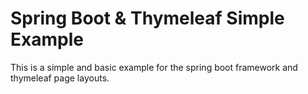 # Spring Boot & Thymeleaf Simple Example

This is a simple and basic example for the spring boot framework and thymeleaf page layouts.

